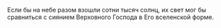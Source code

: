 Если бы на небе разом взошли сотни тысяч солнц, их свет мог бы сравниться с сиянием Верховного Господа в Его вселенской форме.